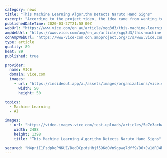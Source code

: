 ```yaml
---
category: news
title: "This Machine Learning Algorithm Detects Naruto Hand Signs"
excerpt: "According to the project video, the idea came from wanting to learn more about machine learning, but not being able to decide on a worthwhile project to practice with. \"Of course I didn't want it to be analytical or statistics related... math is pretty boring to watch,\" they said in the video. They go on to explain that they used a single ..."
publishedDateTime: 2020-03-27T21:58:00Z
webUrl: "https://www.vice.com/en_au/article/xgq3d3/this-machine-learning-algorithm-detects-naruto-hand-signs"
ampWebUrl: "https://www.vice.com/amp/en_au/article/xgq3d3/this-machine-learning-algorithm-detects-naruto-hand-signs"
cdnAmpWebUrl: "https://www-vice-com.cdn.ampproject.org/c/s/www.vice.com/amp/en_au/article/xgq3d3/this-machine-learning-algorithm-detects-naruto-hand-signs"
type: article
quality: 89
heat: 89
published: true

provider:
  name: VICE
  domain: vice.com
  images:
    - url: "https://insideout.app/ai/assets/images/organizations/vice.com-50x50.jpg"
      width: 50
      height: 50

topics:
  - Machine Learning
  - AI

images:
  - url: "https://video-images.vice.com/test-uploads/articles/5e7e3acba8ba7400986d603c/lede/1585331090901-Screen-Shot-2020-03-27-at-14346-PM.png?crop=0.9446xw:0.9986xh;0.0247xw,0.0014xh"
    width: 2488
    height: 1398
    title: "This Machine Learning Algorithm Detects Naruto Hand Signs"

secured: "M4priI1FzdpkqPNKUZ/DedDCpcdsHhjf59KdOVn9gpwq7dff9/D6+Jw1dRJ4b4A5aWTGMHuF8JAScqOgsfuZuZMno0LXRtFORFdwQnvFl7y+zpFHc7kXha2Wf2j+UM5pAwDlxh5/24GmhWDKzdYEzD5if2DHBo6DUKtifInHT0ZL7Pw0ws/2yaBfOO+bp/qTJWWQFLK2V7D7jBHZr8t3CBU+3nt+aeUOKxxBAto89SvEiVMyXOvw+CvQ2pSjVH/r4v8v6I2n0ebpHVjw0nuW3SVggYw0CbHRGSxzhRbYLJaaU6LJLNT+LCxm/1pNqS/A;OtbWW20Um/zDhyQHn2Cw0Q=="
---
```


